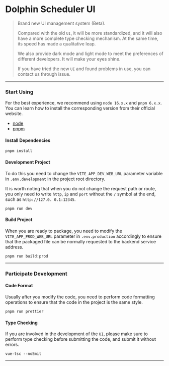 # Dolphin Scheduler UI

> Brand new UI management system (Beta).
> 
> Compared with the old `UI`, it will be more standardized, and it will also have a more complete type checking mechanism. At the same time, its speed has made a qualitative leap.
>
> We also provide dark mode and light mode to meet the preferences of different developers. It will make your eyes shine.
>
> If you have tried the new `UI` and found problems in use, you can contact us through issue.

---

### Start Using

For the best experience, we recommend using `node 16.x.x` and `pnpm 6.x.x`.
You can learn how to install the corresponding version from their official website.

- [node](https://nodejs.org/en/)
- [pnpm](https://pnpm.io/)

#### Install Dependencies

```shell
pnpm install
```

#### Development Project

To do this you need to change the `VITE_APP_DEV_WEB_URL` parameter variable in `.env.development` in the project root directory.

It is worth noting that when you do not change the request path or route, you only need to write `http`, `ip` and `port` without the `/` symbol at the end, such as `http://127.0. 0.1:12345`.

```shell
pnpm run dev
```

#### Build Project

When you are ready to package, you need to modify the `VITE_APP_PROD_WEB_URL` parameter in `.env.production` accordingly to ensure that the packaged file can be normally requested to the backend service address.

```shell
pnpm run build:prod
```

---

### Participate Development

#### Code Format

Usually after you modify the code, you need to perform code formatting operations to ensure that the code in the project is the same style.

```shell
pnpm run prettier
```

#### Type Checking

If you are involved in the development of the `UI`, please make sure to perform type checking before submitting the code, and submit it without errors.

```shell
vue-tsc --noEmit
```

---
